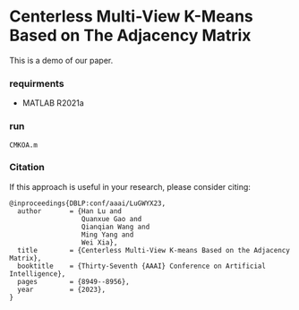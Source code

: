 
# Centerless Multi-View K-Means Based on The Adjacency Matrix
This is a demo of our paper.

### requirments
- MATLAB R2021a

### run
```
CMKOA.m
```

### Citation
If this approach is useful in your research, please consider citing:
```
@inproceedings{DBLP:conf/aaai/LuGWYX23,
  author       = {Han Lu and
                  Quanxue Gao and
                  Qianqian Wang and
                  Ming Yang and
                  Wei Xia},
  title        = {Centerless Multi-View K-means Based on the Adjacency Matrix},
  booktitle    = {Thirty-Seventh {AAAI} Conference on Artificial Intelligence},
  pages        = {8949--8956},
  year         = {2023},
}
```
